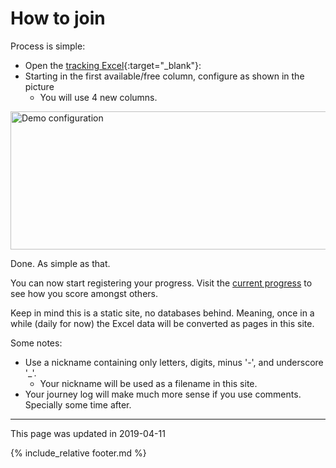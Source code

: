 # How to join
Process is simple:
* Open the [tracking Excel](https://docs.google.com/spreadsheets/d/1oGzBmn3m_w-tq_c_vNhARID2xahvLd302_oWQIMN0hs/edit?usp=sharing){:target="_blank"}:
* Starting in the first available/free column, configure as shown in the picture
  * You will use 4 new columns.

<img src="{{ site.url }}/assets/excel-demo.png" alt="Demo configuration" height="221" width="629" />

Done. As simple as that.

You can now start registering your progress.
Visit the [current progress](progress.md) to see how you score amongst others.

Keep in mind this is a static site, no databases behind. Meaning, once in a while (daily for now) the Excel data will be converted as pages in this site.

Some notes:
* Use a nickname containing only letters, digits, minus '-', and underscore '_'.
  * Your nickname will be used as a filename in this site.
* Your journey log will make much more sense if you use comments. Specially some time after.

---
This page was updated in 2019-04-11

{% include_relative footer.md %}
